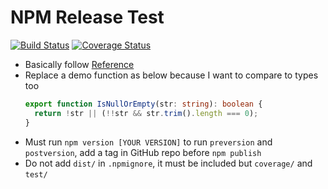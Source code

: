 # NPM Release Test

[![Build Status](https://travis-ci.org/daenamkim/npm-release-test.svg?branch=master)](https://travis-ci.org/daenamkim/npm-release-test)
[![Coverage Status](https://coveralls.io/repos/github/daenamkim/npm-release-test/badge.svg?branch=master)](https://coveralls.io/github/daenamkim/npm-release-test?branch=master)


- Basically follow [Reference](https://medium.com/@nilayvishwakarma/build-an-npm-package-with-typescript-by-nilay-vishwakarma-f303d7072f80)
- Replace a demo function as below because I want to compare to types too
  ```ts
  export function IsNullOrEmpty(str: string): boolean {
    return !str || (!!str && str.trim().length === 0);
  }
  ```
- Must run `npm version [YOUR VERSION]` to run `preversion` and `postversion`, add a tag in GitHub repo before `npm publish`
- Do not add `dist/` in `.npmignore`, it must be included but `coverage/` and `test/`
